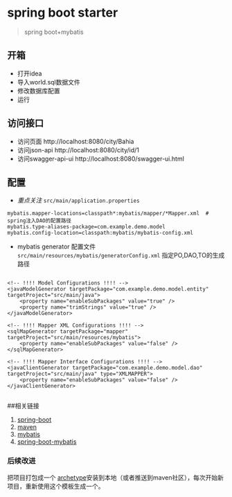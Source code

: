 # spring boot starter

> spring boot+mybatis

## 开箱 
- 打开idea
- 导入world.sql数据文件
- 修改数据库配置 
- 运行

## 访问接口
- 访问页面 http://localhost:8080/city/Bahia
- 访问json-api http://localhost:8080/city/id/1
- 访问swagger-api-ui http://localhost:8080/swagger-ui.html

## 配置

- *重点关注* `src/main/application.properties` 
```$xslt
mybatis.mapper-locations=classpath*:mybatis/mapper/*Mapper.xml  # spring注入DAO的配置路径
mybatis.type-aliases-package=com.example.demo.model
mybatis.config-location=classpath:mybatis/mybatis-config.xml
```
- mybatis generator 配置文件 `src/main/resources/mybatis/generatorConfig.xml` 指定PO,DAO,TO的生成路径

```$xslt

<!-- !!!! Model Configurations !!!! -->
<javaModelGenerator targetPackage="com.example.demo.model.entity" targetProject="src/main/java">
    <property name="enableSubPackages" value="true" />
    <property name="trimStrings" value="true" />
</javaModelGenerator>

<!-- !!!! Mapper XML Configurations !!!! -->
<sqlMapGenerator targetPackage="mapper" targetProject="src/main/resources/mybatis">
    <property name="enableSubPackages" value="false" />
</sqlMapGenerator>

<!-- !!!! Mapper Interface Configurations !!!! -->
<javaClientGenerator targetPackage="com.example.demo.model.dao" targetProject="src/main/java" type="XMLMAPPER">
    <property name="enableSubPackages" value="false" />
</javaClientGenerator>
        
```

##相关链接 

1. [spring-boot](https://spring.io/projects/spring-boot)
2. [maven](https://maven.apache.org/users/index.html)
3. [mybatis](http://www.mybatis.org/mybatis-3/zh/index.html)
4. [spring-boot-mybatis](http://www.mybatis.org/spring-boot-starter/mybatis-spring-boot-autoconfigure/)

### 后续改进
把项目打包成一个 [archetype](https://maven.apache.org/guides/mini/guide-creating-archetypes.html)安装到本地（或者推送到maven社区），每次开始新项目，重新使用这个模板生成一个。